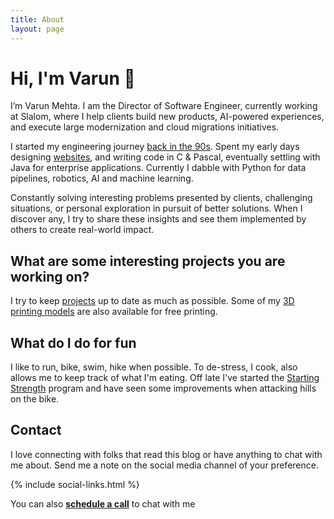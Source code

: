 ```yaml
---
title: About
layout: page
---
```

<!-- 
	![Profile Image]({% if site.external-image %}{{ site.picture }}{% else %}{{ site.url }}/{{ site.picture }}{% endif %}) 
-->

# Hi, I'm Varun 👋

I’m Varun Mehta. I am the Director of Software Engineer, currently working at Slalom, where I help clients build new products, AI-powered experiences, and execute large modernization and cloud migrations initiatives.

I started my engineering journey [back in the 90s](link_to_old_portfolio). Spent my early days designing [websites](old_portfolio), and writing code in C & Pascal, eventually settling with Java for enterprise applications. Currently I dabble with Python for data pipelines, robotics, AI and machine learning.

Constantly solving interesting problems presented by clients, challenging situations, or personal exploration in pursuit of better solutions. When I discover any, I try to share these insights and see them implemented by others to create real-world impact.

## What are some interesting projects you are working on? 
I try to keep [projects](/projects) up to date as much as possible. Some of my [3D printing models](https://www.printables.com/@emortal_2112934) are also available for free printing.

## What do I do for fun
I like to run, bike, swim, hike when possible. To de-stress, I cook, also allows me to keep track of what I'm eating.  Off late I've started the [Starting Strength](https://startingstrength.com/) program and have seen some improvements when attacking hills on the bike.

<!-- ## Clients I've worked with -->
<!--
	 ![Chanel](https://upload.wikimedia.org/wikipedia/en/9/92/Chanel_logo_interlocking_cs.svg) 
-->

## Contact
I love connecting with folks that read this blog or have anything to chat with me about. Send me a note on the social media channel of your preference. 

{% include social-links.html %}

You can also [**schedule a call**](https://calendly.com/varun-mehta-r/30min) to chat with me 
